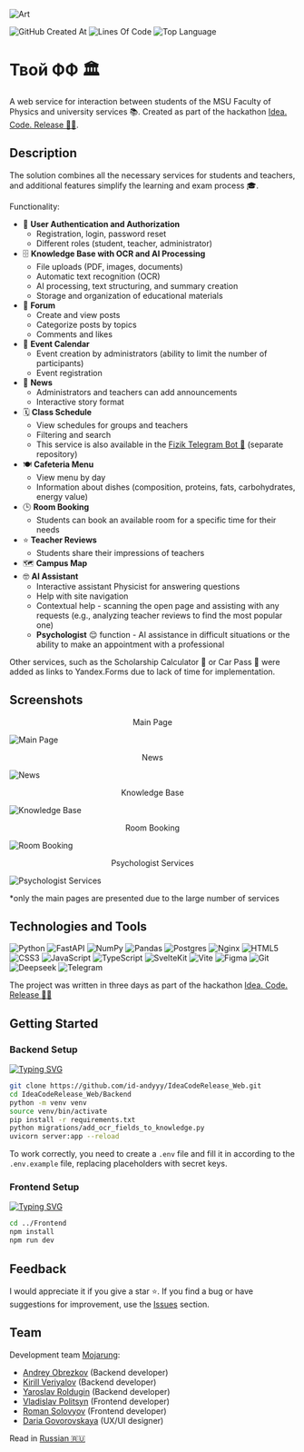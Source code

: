 ![Art](https://i.postimg.cc/MGQBgGjf/art-web.png)

![GitHub Created At](https://img.shields.io/github/created-at/id-andyyy/IdeaCodeRelease_Web?style=flat&color=00247d)
![Lines Of Code](https://tokei.rs/b1/github/id-andyyy/IdeaCodeRelease_Web?style=flat&category=code&color=78a62d)
![Top Language](https://img.shields.io/github/languages/top/id-andyyy/IdeaCodeRelease_Web?style=flat&color=ca4341)

# Твой ФФ&nbsp;&#127963;

A web service for interaction between students of the MSU Faculty of Physics and university services&nbsp;&#128218;. Created as part of the hackathon [Idea. Code. Release&nbsp;&#128104;&#8205;&#128187;](https://codenrock.com/contests/codenrock-idea-code-release).

## Description

The solution combines all the necessary services for students and teachers, and additional features simplify the learning and exam process&nbsp;&#127891;.

Functionality:

- &#128272;&nbsp;**User Authentication and Authorization**
    - Registration, login, password reset
    - Different roles (student, teacher, administrator)
- &#128452;&nbsp;**Knowledge Base with OCR and AI Processing**
  - File uploads (PDF, images, documents)
  - Automatic text recognition (OCR)
  - AI processing, text structuring, and summary creation
  - Storage and organization of educational materials
- &#128172;&nbsp;**Forum**
  - Create and view posts
  - Categorize posts by topics
  - Comments and likes
- &#127881;&nbsp;**Event Calendar**
    - Event creation by administrators (ability to limit the number of participants)
    - Event registration
- &#128240;&nbsp;**News**
    - Administrators and teachers can add announcements
    - Interactive story format
- &#128467;&nbsp;**Class Schedule**
  - View schedules for groups and teachers
  - Filtering and search
  - This service is also available in the [Fizik Telegram Bot&nbsp;&#129302;](https://github.com/id-andyyy/IdeaCodeRelease_Bot) (separate repository)
- &#127869;&nbsp;**Cafeteria Menu**
  - View menu by day
  - Information about dishes (composition, proteins, fats, carbohydrates, energy value)
- &#128338;&nbsp;**Room Booking**
    - Students can book an available room for a specific time for their needs
- &#11088;&nbsp;**Teacher Reviews**
    - Students share their impressions of teachers
- &#128506;&nbsp;**Campus Map**
- &#129299;&nbsp;**AI Assistant**
  - Interactive assistant Physicist for answering questions
  - Help with site navigation
  - Contextual help - scanning the open page and assisting with any requests (e.g., analyzing teacher reviews to find the most popular one)
  - **Psychologist**&nbsp;&#128524; function - AI assistance in difficult situations or the ability to make an appointment with a professional

Other services, such as the Scholarship Calculator&nbsp;&#129518; or Car Pass&nbsp;&#128663; were added as links to Yandex.Forms due to lack of time for implementation.

## Screenshots

<p align="center">Main Page</p>

![Main Page](https://i.postimg.cc/pdfQcB7n/1.png)

<p align="center">News</p>

![News](https://i.postimg.cc/QNy7bPty/2.png)

<p align="center">Knowledge Base</p>

![Knowledge Base](https://i.postimg.cc/X7BCD8B7/3.png)

<p align="center">Room Booking</p>

![Room Booking](https://i.postimg.cc/Zq4vnz7C/4.png)

<p align="center">Psychologist Services</p>

![Psychologist Services](https://i.postimg.cc/d1Sh5kqy/6.png)

*only the main pages are presented due to the large number of services


## Technologies and Tools

![Python](https://img.shields.io/badge/python-3670A0?style=for-the-badge&logo=python&logoColor=ffffff)
![FastAPI](https://img.shields.io/badge/FastAPI-005571?style=for-the-badge&logo=fastapi&color=009485&logoColor=white)
![NumPy](https://img.shields.io/badge/numpy-%23013243.svg?style=for-the-badge&logo=numpy&logoColor=white)
![Pandas](https://img.shields.io/badge/pandas-%23150458.svg?style=for-the-badge&logo=pandas&logoColor=white)
![Postgres](https://img.shields.io/badge/postgres-%23316192.svg?style=for-the-badge&logo=postgresql&logoColor=white)
![Nginx](https://img.shields.io/badge/nginx-%23009639.svg?style=for-the-badge&logo=nginx&logoColor=white)
![HTML5](https://img.shields.io/badge/html-%23E34F26.svg?style=for-the-badge&logo=html5&logoColor=white)
![CSS3](https://img.shields.io/badge/css-%231572B6.svg?style=for-the-badge&logo=css3&logoColor=white)
![JavaScript](https://img.shields.io/badge/javascript-%23323330.svg?style=for-the-badge&logo=javascript&logoColor=white&color=yellow)
![TypeScript](https://img.shields.io/badge/typescript-%23007ACC.svg?style=for-the-badge&logo=typescript&logoColor=white)
![SvelteKit](https://img.shields.io/badge/sveltekit-%23ff3e00.svg?style=for-the-badge&logo=svelte&logoColor=white)
![Vite](https://img.shields.io/badge/vite-%23646CFF.svg?style=for-the-badge&logo=vite&logoColor=white)
![Figma](https://img.shields.io/badge/figma-%23F24E1E.svg?style=for-the-badge&logo=figma&logoColor=white&color=#6CeA8C)
![Git](https://img.shields.io/badge/git-%23F05033.svg?style=for-the-badge&logo=git&logoColor=white&color=f14e32)
![Deepseek](https://img.shields.io/badge/Deepseek-%23F24E1E.svg?style=for-the-badge&logoColor=white&color=4d6bfe)
![Telegram](https://img.shields.io/badge/Telegram-2CA5E0?style=for-the-badge&logo=telegram&logoColor=white)

The project was written in three days as part of the hackathon [Idea. Code. Release&nbsp;&#128104;&#8205;&#128187;](https://codenrock.com/contests/codenrock-idea-code-release)

## Getting Started

### Backend Setup

[![Typing SVG](https://readme-typing-svg.herokuapp.com?font=Fira+Code&duration=2500&color=F7F7F7&background=000000&multiline=true&width=800&height=185&lines=%25+git+clone+https%3A%2F%2Fgithub.com%2Fid-andyyy%2FIdeaCodeRelease_Web.git;%25+cd+IdeaCodeRelease_Web%2FBackend;%25+python+-m+venv+venv;%25+source+venv%2Fbin%2Factivate;%25+pip+install+-r+requirements.txt;%25+python+migrations%2Fadd_ocr_fields_to_knowledge.py;%25+uvicorn+server%3Aapp+--reload)](https://git.io/typing-svg)

```sh
git clone https://github.com/id-andyyy/IdeaCodeRelease_Web.git
cd IdeaCodeRelease_Web/Backend
python -m venv venv
source venv/bin/activate
pip install -r requirements.txt
python migrations/add_ocr_fields_to_knowledge.py
uvicorn server:app --reload
```

To work correctly, you need to create a `.env` file and fill it in according to the `.env.example` file, replacing placeholders with secret keys.

### Frontend Setup

[![Typing SVG](https://readme-typing-svg.herokuapp.com?font=Fira+Code&duration=2500&color=F7F7F7&background=000000&multiline=true&width=500&height=90&lines=%25+cd+..%2FFrontend;%25+npm+install;%25+npm+run+dev)](https://git.io/typing-svg)

```sh
cd ../Frontend
npm install
npm run dev
```

## Feedback

I would appreciate it if you give a star&nbsp;&#11088;. If you find a bug or have suggestions for improvement, use the [Issues](https://github.com/id-andyyy/IdeaCodeRelease_Web/issues) section.

## Team

Development team [Mojarung](https://t.me/mojarung):

- [Andrey Obrezkov](https://github.com/id-andyyy) (Backend developer)
- [Kirill Veriyalov](https://github.com/verikirill) (Backend developer)
- [Yaroslav Roldugin](https://github.com/Felicuss) (Backend developer)
- [Vladislav Politsyn](https://github.com/wasbyy) (Frontend developer)
- [Roman Solovyov](https://github.com/Fors1ksx) (Frontend developer)
- [Daria Govorovskaya](https://t.me/daryagovor) (UX/UI designer)

Read in [Russian&nbsp;&#127479;&#127482;](README.md)